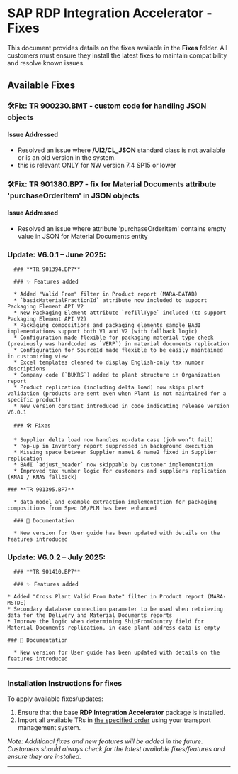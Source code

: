 # SAP RDP Integration Accelerator - Fixes

This document provides details on the fixes available in the **Fixes** folder. All customers must ensure they install the latest fixes to maintain compatibility and resolve known issues.

## **Available Fixes**

### 🛠**Fix: TR 900230.BMT - custom code for handling JSON objects**
#### **Issue Addressed**
- Resolved an issue where **/UI2/CL_JSON** standard class is not available or is an old version in the system. 
- this is relevant ONLY for NW version 7.4 SP15 or lower

### 🛠**Fix: TR 901380.BP7 - fix for Material Documents attribute 'purchaseOrderItem' in JSON objects**
#### **Issue Addressed**
- Resolved an issue where attribute 'purchaseOrderItem' contains empty value in JSON for Material Documents entity

### **Update: V6.0.1 – June 2025**: 

      ### **TR 901394.BP7** 

      ### ✨ Features added
      
      * Added "Valid From" filter in Product report (MARA-DATAB)
      * `basicMaterialFractionId` attribute now included to support Packaging Element API V2
      * New Packaging Element attribute `refillType` included (to support Packaging Element API V2)
      * Packaging compositions and packaging elements sample BAdI implementations support both V1 and V2 (with fallback logic)
      * Configuration made flexible for packaging material type check (previously was hardcoded as `VERP`) in material documents replication
      * Configuration for SourceId made flexible to be easily maintained in customizing view
      * Excel templates cleaned to display English-only tax number descriptions
      * Company code (`BUKRS`) added to plant structure in Organization report
      * Product replication (including delta load) now skips plant validation (products are sent even when Plant is not maintained for a specific product)
      * New version constant introduced in code indicating release version V6.0.1
           
      ### 🛠 Fixes
      
      * Supplier delta load now handles no-data case (job won’t fail)
      * Pop-up in Inventory report suppressed in background execution
      * Missing space between Supplier name1 & name2 fixed in Supplier replication
      * BAdI `adjust_header` now skippable by customer implementation
      * Improved tax number logic for customers and suppliers replication (KNA1 / KNAS fallback)
           
 	### **TR 901395.BP7**
      
      * data model and example extraction implementation for packaging compositions from Spec DB/PLM has been enhanced       

      ### 📘 Documentation
      
      * New version for User guide has been updated with details on the features introduced  
      
### **Update: V6.0.2 – July 2025**: 

      ### **TR 901410.BP7** 

      ### ✨ Features added
      
	* Added "Cross Plant Valid From Date" filter in Product report (MARA-MSTDE)
 	* Secondary database connection parameter to be used when retrieving data for the Delivery and Material Documents reports
	* Improve the logic when determining ShipFromCountry field for Material Documents replication, in case plant address data is empty 

	### 📘 Documentation
      
      * New version for User guide has been updated with details on the features introduced

---
### **Installation Instructions for fixes**
To apply available fixes/updates:
1. Ensure that the base **RDP Integration Accelerator** package is installed.
2. Import all available TRs in [the specified order](/rdp-abap-technical-objects#apply-fixes-mandatory-for-all-installations) using your transport management system.


_Note: Additional fixes and new features will be added in the future. Customers should always check for the latest available fixes/features and ensure they are installed._

---


